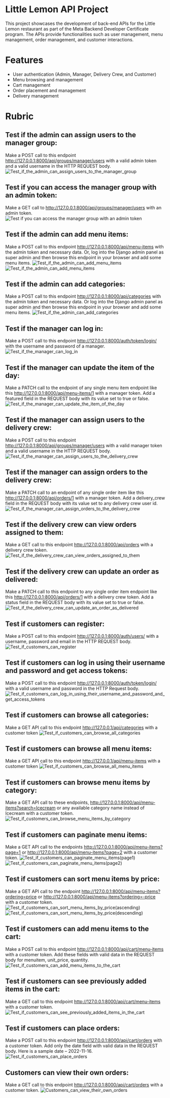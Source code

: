 # Little Lemon API Project
This project showcases the development of back-end APIs for the Little Lemon restaurant as part of the Meta Backend Developer Certificate program. The APIs provide functionalities such as user management, menu management, order management, and customer interactions.

# Features
* User authentication (Admin, Manager, Delivery Crew, and Customer)
* Menu browsing and management
* Cart management
* Order placement and management
* Delivery management

# Rubric
## Test if the admin can assign users to the manager group:
Make a POST call to this endpoint http://127.0.0.1:8000/api/groups/manager/users with a valid admin token and a valid username in the HTTP REQUEST body. 
![Test_if_the_admin_can_assign_users_to_the_manager_group](Rubric_test_images/Test_if_the_admin_can_assign_users_to_the_manager_group.png)

##  Test if you can access the manager group with an admin token:         
Make a GET call to http://127.0.0.1:8000/api/groups/manager/users with an admin token. 
![Test if you can access the manager group with an admin token](Rubric_test_images/Test_if_you_can_access_the_manager_group_with_an_admin_token.png)

## Test if the admin can add menu items:
Make a POST call to this endpoint http://127.0.0.1:8000/api/menu-items with the admin token and necessary data. Or, log into the Django admin panel as super admin and then browse this endpoint in your browser and add some menu items. 
![Test_if_the_admin_can_add_menu_items](Rubric_test_images/Test_if_the_admin_can_add_menu_items.png)
![Test_if_the_admin_can_add_menu_items](Rubric_test_images/Test_if_the_admin_can_add_menu_items(2).png)

## Test if the admin can add categories:
Make a POST call to this endpoint http://127.0.0.1:8000/api/categories with the admin token and necessary data. Or log into the Django admin panel as super admin and then browse this endpoint in your browser and add some menu items.
![Test_if_the_admin_can_add_categories](Rubric_test_images/Test_if_the_admin_can_add_categories.png)

## Test if the manager can log in:
Make a POST call to this endpoint http://127.0.0.1:8000/auth/token/login/ with the username and password of a manager.
![Test_if_the_manager_can_log_in](Rubric_test_images/Test_if_the_manager_can_log_in.png)

## Test if the manager can update the item of the day:
Make a PATCH call to the endpoint of any single menu item endpoint like this http://127.0.0.1:8000/api/menu-items/1 with a manager token. Add a featured field in the REQUEST body with its value set to true or false. 
![Test_if_the_manager_can_update_the_item_of_the_day](Rubric_test_images/Test_if_the_manager_can_update_the_item_of_the_day.png)

## Test if the manager can assign users to the delivery crew:
Make a POST call to this endpoint http://127.0.0.1:8000/api/groups/manager/users with a valid manager token and a valid username in the HTTP REQUEST body. 
![Test_if_the_manager_can_assign_users_to_the_delivery_crew](Rubric_test_images/Test_if_the_manager_can_assign_users_to_the_delivery_crew.png)

## Test if the manager can assign orders to the delivery crew:
Make a PATCH call to an endpoint of any single order item like this http://127.0.0.1:8000/api/orders/1  with a manager token. Add a delivery_crew field in the REQUEST body with its value set to any delivery crew user id.
![Test_if_the_manager_can_assign_orders_to_the_delivery_crew](Rubric_test_images/Test_if_the_manager_can_assign_orders_to_the_delivery_crew.png)

## Test if the delivery crew can view orders assigned to them:
Make a GET call to this endpoint http://127.0.0.1:8000/api/orders with a delivery crew token.
![Test_if_the_delivery_crew_can_view_orders_assigned_to_them](Rubric_test_images/Test_if_the_delivery_crew_can_view_orders_assigned_to_them.png)

## Test if the delivery crew can update an order as delivered:
Make a PATCH call to this endpoint to any single order item endpoint like this http://127.0.0.1:8000/api/orders/1  with a delivery crew token. Add a status field in the REQUEST body with its value set to true or false.
![Test_if_the_delivery_crew_can_update_an_order_as_delivered](Rubric_test_images/Test_if_the_delivery_crew_can_update_an_order_as_delivered.png)

## Test if customers can register:
Make a POST call to this endpoint http://127.0.0.1:8000/auth/users/ with a username, password and email in the HTTP REQUEST body.
![Test_if_customers_can_register](Rubric_test_images/Test_if_customers_can_register.png)

## Test if customers can log in using their username and password and get access tokens:
Make a POST call to this endpoint http://127.0.0.1:8000/auth/token/login/ with a valid username and password in the HTTP Request body.    
![Test_if_customers_can_log_in_using_their_username_and_password_and_get_access_tokens](Rubric_test_images/Test_if_customers_can_log_in_using_their_username_and_password_and_get_access_tokens.png)

## Test if customers can browse all categories:
Make a GET API call to this endpoint http://127.0.0.1/api/categories with a customer token
![Test_if_customers_can_browse_all_categories](Rubric_test_images/Test_if_customers_can_browse_all_categories.png)

## Test if customers can browse all menu items:
Make a GET API call to this endpoint http://127.0.0.1/api/menu-items with a customer token
![Test_if_customers_can_browse_all_menu_items](Rubric_test_images/Test_if_customers_can_browse_all_menu_items.png)

## Test if customers can browse menu items by category:
Make a GET API call to these endpoints, http://127.0.0.1:8000/api/menu-items?search=Icecream or any available category name instead of Icecream with a customer token.
![Test_if_customers_can_browse_menu_items_by_category](Rubric_test_images/Test_if_customers_can_browse_menu_items_by_category.png)

## Test if customers can paginate menu items:
Make a GET API call to the endpoints http://127.0.0.1:8000/api/menu-items?page=1 or http://127.0.0.1:8000/api/menu-items?page=2 with a customer token.
![Test_if_customers_can_paginate_menu_items(page1)](Rubric_test_images/Test_if_customers_can_paginate_menu_items(page1).png)
![Test_if_customers_can_paginate_menu_items(page2)](Rubric_test_images/Test_if_customers_can_paginate_menu_items(page2).png)

## Test if customers can sort menu items by price:
Make a GET API call to the endpoint http://127.0.0.1:8000/api/menu-items?ordering=price or http://127.0.0.1:8000/api/menu-items?ordering=-price with a customer token.
![Test_if_customers_can_sort_menu_items_by_price(ascending)](Rubric_test_images/Test_if_customers_can_sort_menu_items_by_price(ascending).png)
![Test_if_customers_can_sort_menu_items_by_price(descending)](Rubric_test_images/Test_if_customers_can_sort_menu_items_by_price(descending).png)

## Test if customers can add menu items to the cart:
Make a POST call to this endpoint http://127.0.0.1:8000/api/cart/menu-items with a customer token. Add these fields with valid data in the REQUEST body for menuitem, unit_price, quantity.
![Test_if_customers_can_add_menu_items_to_the_cart](Rubric_test_images/Test_if_customers_can_add_menu_items_to_the_cart.png)

## Test if customers can see previously added items in the cart:
Make a GET call to this endpoint http://127.0.0.1:8000/api/cart/menu-items with a customer token. 
![Test_if_customers_can_see_previously_added_items_in_the_cart](Rubric_test_images/Test_if_customers_can_see_previously_added_items_in_the_cart.png)

## Test if customers can place orders:
Make a POST call to this endpoint http://127.0.0.1:8000/api/cart/orders with a customer token. Add only the date field with valid data in the REQUEST body. Here is a sample date – 2022-11-16.
![Test_if_customers_can_place_orders](Rubric_test_images/Test_if_customers_can_place_orders.png)

## Customers can view their own orders:
Make a GET call to this endpoint http://127.0.0.1:8000/api/cart/orders with a customer token. 
![Customers_can_view_their_own_orders](Rubric_test_images/Customers_can_view_their_own_orders.png)
















